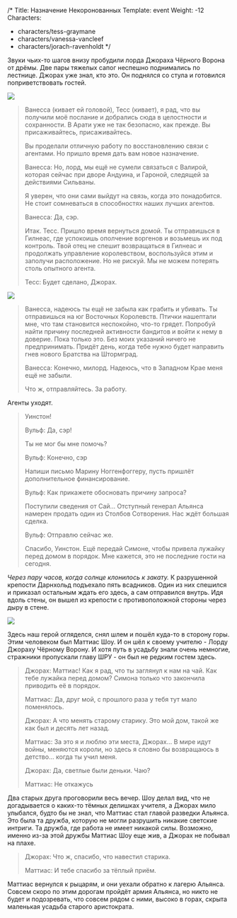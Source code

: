 /*
Title: Назначение Некоронованных
Template: event
Weight: -12
Characters:
- characters/tess-graymane
- characters/vanessa-vancleef
- characters/jorach-ravenholdt
*/

Звуки чьих-то шагов внизу пробудили лорда Джораха Чёрного Ворона от дрёмы. Две пары тяжелых сапог неспешно поднимались по лестнице. Джорах уже знал, кто это. Он поднялся со стула и готовился поприветствовать гостей.

![](https://i.postimg.cc/zDxTmKsB/image.png)

> Ванесса (кивает ей головой), Тесс (кивает), я рад, что вы получили моё послание и добрались сюда в целостности и сохранности. В Арати уже не так безопасно, как прежде. Вы присаживайтесь, присаживайтесь.
>
> Вы проделали отличную работу по восстановлению связи с агентами. Но пришло время дать вам новое назначение.
>
> Ванесса: Но, лорд, мы ещё не сумели связаться с Валирой, которая сейчас при дворе Андуина, и Гароной, следящей за действиями Сильваны.
>
> Я уверен, что они сами выйдут на связь, когда это понадобится. Не стоит сомневаться в способностях наших лучших агентов.
>
> Ванесса: Да, сэр.
>
> Итак. Тесс. Пришло время вернуться домой. Ты отправишься в Гилнеас, где успокоишь ополчение воргенов и возьмешь их под контроль. Твой отец не спешит возвращаться в Гилнеас и продолжать управление королевством, воспользуйся этим и заполучи расположение. Но не рискуй. Мы не можем потерять столь опытного агента.
>
> Тесс: Будет сделано, Джорах.

![](https://i.postimg.cc/c46wd6Wc/image.png)

> Ванесса, надеюсь ты ещё не забыла как грабить и убивать. Ты отправишься на юг Восточных Королевств. Птички нашептали мне, что там становится неспокойно, что-то грядет. Попробуй найти причину последней активности бандитов и войти к нему в доверие. Пока только это. Без моих указаний ничего не предпринимать. Придёт день, когда тебе нужно будет направить гнев нового Братства на Штормград.
>
> Ванесса: Конечно, милорд. Надеюсь, что в Западном Крае меня ещё не забыли. 
>
> Что ж, отправляйтесь. За работу.

Агенты уходят.

> Уинстон!
>
> Вульф: Да, сэр!
> 
> Ты не мог бы мне помочь?
>
> Вульф: Конечно, сэр
>
> Напиши письмо Марину Ноггенфоггеру, пусть пришлёт дополнительное финансирование.
>
> Вульф: Как прикажете обосновать причину запроса?
>
> Поступили сведения от Сай... Отступный генерал Альянса намерен продать один из Столбов Сотворения. Нас ждёт большая сделка.
>
> Вульф: Отправлю сейчас же.
>
> Спасибо, Уинстон. Ещё передай Симоне, чтобы привела лужайку перед домом в порядок. Мне кажется, это не последние гости на сегодня.

*Через пару часов, когда солнце клонилось к закату.* К разрушенной крепости Дарнхольд подъехало пять всадников. Один из них спешился и приказал остальным ждать его здесь, а сам отправился внутрь. Идя вдоль стены, он вышел из крепости с противоположной стороны через дыру в стене.

![](https://i.postimg.cc/44KDDbM4/image.png)

Здесь наш герой огляделся, снял шлем и пошёл куда-то в сторону горы. Этим человеком был Маттиас Шоу. И он шёл к своему учителю - Лорду Джораху Чёрному Ворону. И хотя путь в усадьбу знали очень немногие, стражники пропускали главу ШРУ - он был не редким гостем здесь.

> Джорах: Маттиас! Как я рад, что ты заглянул к нам на чай. Как тебе лужайка перед домом? Симона только что закончила приводить её в порядок.
>
> Маттиас: Да, друг мой, с прошлого раза у тебя тут мало поменялось.
>
> Джорах: А что менять старому старику. Это мой дом, такой же как был и десять лет назад.
>
> Маттиас: За это я и люблю эти места, Джорах... В мире идут войны, меняются короли, но здесь я словно бы возвращаюсь в детство... когда ты учил меня.
>
> Джорах: Да, светлые были деньки. Чаю?
>
> Маттиас: Не откажусь

Два старых друга проговорили весь вечер. Шоу делал вид, что не догадывается о каких-то тёмных делишках учителя, а Джорах мило улыбался, будто бы не знал, что Маттиас стал главой разведки Альянса. Это была та дружба, которую не могли разрушить никакие светские интриги. Та дружба, где работа не имеет никакой силы. Возможно, именно из-за этой дружбы Маттиас Шоу еще жив, а Джорах не побывал на плахе.

> Джорах: Что ж, спасибо, что навестил старика.
>
> Маттиас: И тебе спасибо за тёплый приём.

Маттиас вернулся к рыцарям, и они уехали обратно к лагерю Альянса. Совсем скоро по этим дорогам пройдёт армия Альянса, но никто не будет и подозревать, что совсем рядом с ними, высоко в горах, скрыта маленькая усадьба старого аристократа.